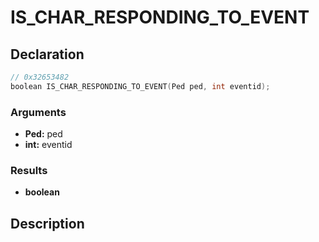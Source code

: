 # IS_CHAR_RESPONDING_TO_EVENT

## Declaration
```cpp
// 0x32653482
boolean IS_CHAR_RESPONDING_TO_EVENT(Ped ped, int eventid);
```

### Arguments
- **Ped:** ped
- **int:** eventid

### Results
- **boolean**

## Description
